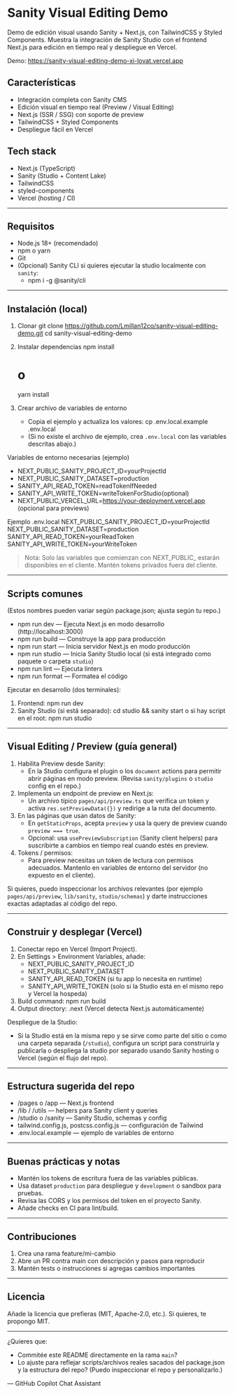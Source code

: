 # Sanity Visual Editing Demo

Demo de edición visual usando Sanity + Next.js, con TailwindCSS y Styled Components. Muestra la integración de Sanity Studio con el frontend Next.js para edición en tiempo real y despliegue en Vercel.

Demo: https://sanity-visual-editing-demo-xi-lovat.vercel.app

## Características
- Integración completa con Sanity CMS
- Edición visual en tiempo real (Preview / Visual Editing)
- Next.js (SSR / SSG) con soporte de preview
- TailwindCSS + Styled Components
- Despliegue fácil en Vercel

## Tech stack
- Next.js (TypeScript)
- Sanity (Studio + Content Lake)
- TailwindCSS
- styled-components
- Vercel (hosting / CI)

---

## Requisitos
- Node.js 18+ (recomendado)
- npm o yarn
- Git
- (Opcional) Sanity CLI si quieres ejecutar la studio localmente con `sanity`:
  - npm i -g @sanity/cli

---

## Instalación (local)

1. Clonar
   git clone https://github.com/Lmillan12co/sanity-visual-editing-demo.git
   cd sanity-visual-editing-demo

2. Instalar dependencias
   npm install
   # o
   yarn install

3. Crear archivo de variables de entorno
   - Copia el ejemplo y actualiza los valores:
     cp .env.local.example .env.local
   - (Si no existe el archivo de ejemplo, crea `.env.local` con las variables descritas abajo.)

Variables de entorno necesarias (ejemplo)
- NEXT_PUBLIC_SANITY_PROJECT_ID=yourProjectId
- NEXT_PUBLIC_SANITY_DATASET=production
- SANITY_API_READ_TOKEN=readTokenIfNeeded
- SANITY_API_WRITE_TOKEN=writeTokenForStudio(optional)
- NEXT_PUBLIC_VERCEL_URL=https://your-deployment.vercel.app (opcional para previews)

Ejemplo .env.local
NEXT_PUBLIC_SANITY_PROJECT_ID=yourProjectId
NEXT_PUBLIC_SANITY_DATASET=production
SANITY_API_READ_TOKEN=yourReadToken
SANITY_API_WRITE_TOKEN=yourWriteToken

> Nota: Solo las variables que comienzan con NEXT_PUBLIC_ estarán disponibles en el cliente. Mantén tokens privados fuera del cliente.

---

## Scripts comunes

(Estos nombres pueden variar según package.json; ajusta según tu repo.)

- npm run dev — Ejecuta Next.js en modo desarrollo (http://localhost:3000)
- npm run build — Construye la app para producción
- npm run start — Inicia servidor Next.js en modo producción
- npm run studio — Inicia Sanity Studio local (si está integrado como paquete o carpeta `studio`)
- npm run lint — Ejecuta linters
- npm run format — Formatea el código

Ejecutar en desarrollo (dos terminales):
1) Frontend:
   npm run dev
2) Sanity Studio (si está separado):
   cd studio && sanity start
o si hay script en el root:
   npm run studio

---

## Visual Editing / Preview (guía general)

1. Habilita Preview desde Sanity:
   - En la Studio configura el plugin o los `document` actions para permitir abrir páginas en modo preview. (Revisa `sanity/plugins` o `studio` config en el repo.)
2. Implementa un endpoint de preview en Next.js:
   - Un archivo típico `pages/api/preview.ts` que verifica un token y activa `res.setPreviewData({})` y redirige a la ruta del documento.
3. En las páginas que usan datos de Sanity:
   - En `getStaticProps`, acepta `preview` y usa la query de preview cuando `preview === true`.
   - Opcional: usa `usePreviewSubscription` (Sanity client helpers) para suscribirte a cambios en tiempo real cuando estés en preview.
4. Tokens / permisos:
   - Para preview necesitas un token de lectura con permisos adecuados. Mantenlo en variables de entorno del servidor (no expuesto en el cliente).

Si quieres, puedo inspeccionar los archivos relevantes (por ejemplo `pages/api/preview`, `lib/sanity`, `studio/schemas`) y darte instrucciones exactas adaptadas al código del repo.

---

## Construir y desplegar (Vercel)

1. Conectar repo en Vercel (Import Project).
2. En Settings > Environment Variables, añade:
   - NEXT_PUBLIC_SANITY_PROJECT_ID
   - NEXT_PUBLIC_SANITY_DATASET
   - SANITY_API_READ_TOKEN (si tu app lo necesita en runtime)
   - SANITY_API_WRITE_TOKEN (solo si la Studio está en el mismo repo y Vercel la hospeda)
3. Build command: npm run build
4. Output directory: .next (Vercel detecta Next.js automáticamente)

Despliegue de la Studio:
- Si la Studio está en la misma repo y se sirve como parte del sitio o como una carpeta separada (`/studio`), configura un script para construirla y publicarla o despliega la studio por separado usando Sanity hosting o Vercel (según el flujo del repo).

---

## Estructura sugerida del repo
- /pages o /app — Next.js frontend
- /lib / /utils — helpers para Sanity client y queries
- /studio o /sanity — Sanity Studio, schemas y config
- tailwind.config.js, postcss.config.js — configuración de Tailwind
- .env.local.example — ejemplo de variables de entorno

---

## Buenas prácticas y notas
- Mantén los tokens de escritura fuera de las variables públicas.
- Usa dataset `production` para despliegue y `development` o sandbox para pruebas.
- Revisa las CORS y los permisos del token en el proyecto Sanity.
- Añade checks en CI para lint/build.

---

## Contribuciones
1. Crea una rama feature/mi-cambio
2. Abre un PR contra main con descripción y pasos para reproducir
3. Mantén tests o instrucciones si agregas cambios importantes

---

## Licencia
Añade la licencia que prefieras (MIT, Apache-2.0, etc.). Si quieres, te propongo MIT.

---

¿Quieres que:
- Commitée este README directamente en la rama `main`?
- Lo ajuste para reflejar scripts/archivos reales sacados del package.json y la estructura del repo? (Puedo inspeccionar el repo y personalizarlo.)  

— GitHub Copilot Chat Assistant
